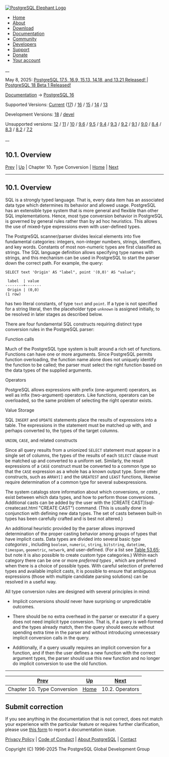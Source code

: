 [ ![PostgreSQL Elephant Logo](/media/img/about/press/elephant.png) ](/)

  * [Home](/ "Home")
  * [About](/about/ "About")
  * [Download](/download/ "Download")
  * [Documentation](/docs/ "Documentation")
  * [Community](/community/ "Community")
  * [Developers](/developer/ "Developers")
  * [Support](/support/ "Support")
  * [Donate](/about/donate/ "Donate")
  * [Your account](/account/ "Your account")

__

May 8, 2025: [ PostgreSQL 17.5, 16.9, 15.13, 14.18, and 13.21 Released! ](/about/news/postgresql-175-169-1513-1418-and-1321-released-3072/) | [ PostgreSQL 18 Beta 1 Released! ](/about/news/postgresql-18-beta-1-released-3070/)

[Documentation](/docs/ "Documentation") -> [PostgreSQL
16](/docs/16/index.html)

Supported Versions: [Current](/docs/current/typeconv-overview.html "PostgreSQL
17 - 10.1. Overview") ([17](/docs/17/typeconv-overview.html "PostgreSQL 17 -
10.1. Overview")) / [16](/docs/16/typeconv-overview.html "PostgreSQL 16 -
10.1. Overview") / [15](/docs/15/typeconv-overview.html "PostgreSQL 15 -
10.1. Overview") / [14](/docs/14/typeconv-overview.html "PostgreSQL 14 -
10.1. Overview") / [13](/docs/13/typeconv-overview.html "PostgreSQL 13 -
10.1. Overview")

Development Versions: [18](/docs/18/typeconv-overview.html "PostgreSQL 18 -
10.1. Overview") / [devel](/docs/devel/typeconv-overview.html "PostgreSQL
devel - 10.1. Overview")

Unsupported versions: [12](/docs/12/typeconv-overview.html "PostgreSQL 12 -
10.1. Overview") / [11](/docs/11/typeconv-overview.html "PostgreSQL 11 -
10.1. Overview") / [10](/docs/10/typeconv-overview.html "PostgreSQL 10 -
10.1. Overview") / [9.6](/docs/9.6/typeconv-overview.html "PostgreSQL 9.6 -
10.1. Overview") / [9.5](/docs/9.5/typeconv-overview.html "PostgreSQL 9.5 -
10.1. Overview") / [9.4](/docs/9.4/typeconv-overview.html "PostgreSQL 9.4 -
10.1. Overview") / [9.3](/docs/9.3/typeconv-overview.html "PostgreSQL 9.3 -
10.1. Overview") / [9.2](/docs/9.2/typeconv-overview.html "PostgreSQL 9.2 -
10.1. Overview") / [9.1](/docs/9.1/typeconv-overview.html "PostgreSQL 9.1 -
10.1. Overview") / [9.0](/docs/9.0/typeconv-overview.html "PostgreSQL 9.0 -
10.1. Overview") / [8.4](/docs/8.4/typeconv-overview.html "PostgreSQL 8.4 -
10.1. Overview") / [8.3](/docs/8.3/typeconv-overview.html "PostgreSQL 8.3 -
10.1. Overview") / [8.2](/docs/8.2/typeconv-overview.html "PostgreSQL 8.2 -
10.1. Overview") / [7.2](/docs/7.2/typeconv-overview.html "PostgreSQL 7.2 -
10.1. Overview")

__

10.1. Overview  
---  
[Prev](typeconv.html "Chapter 10. Type Conversion")  | [Up](typeconv.html "Chapter 10. Type Conversion") | Chapter 10. Type Conversion | [Home](index.html "PostgreSQL 16.9 Documentation") |  [Next](typeconv-oper.html "10.2. Operators")  
  
* * *

## 10.1. Overview #

SQL is a strongly typed language. That is, every data item has an associated
data type which determines its behavior and allowed usage. PostgreSQL has an
extensible type system that is more general and flexible than other SQL
implementations. Hence, most type conversion behavior in PostgreSQL is
governed by general rules rather than by ad hoc heuristics. This allows the
use of mixed-type expressions even with user-defined types.

The PostgreSQL scanner/parser divides lexical elements into five fundamental
categories: integers, non-integer numbers, strings, identifiers, and key
words. Constants of most non-numeric types are first classified as strings.
The SQL language definition allows specifying type names with strings, and
this mechanism can be used in PostgreSQL to start the parser down the correct
path. For example, the query:

    
    
    SELECT text 'Origin' AS "label", point '(0,0)' AS "value";
    
     label  | value
    --------+-------
     Origin | (0,0)
    (1 row)
    

has two literal constants, of type `text` and `point`. If a type is not
specified for a string literal, then the placeholder type `unknown` is
assigned initially, to be resolved in later stages as described below.

There are four fundamental SQL constructs requiring distinct type conversion
rules in the PostgreSQL parser:

Function calls

    

Much of the PostgreSQL type system is built around a rich set of functions.
Functions can have one or more arguments. Since PostgreSQL permits function
overloading, the function name alone does not uniquely identify the function
to be called; the parser must select the right function based on the data
types of the supplied arguments.

Operators

    

PostgreSQL allows expressions with prefix (one-argument) operators, as well as
infix (two-argument) operators. Like functions, operators can be overloaded,
so the same problem of selecting the right operator exists.

Value Storage

    

SQL `INSERT` and `UPDATE` statements place the results of expressions into a
table. The expressions in the statement must be matched up with, and perhaps
converted to, the types of the target columns.

`UNION`, `CASE`, and related constructs

    

Since all query results from a unionized `SELECT` statement must appear in a
single set of columns, the types of the results of each `SELECT` clause must
be matched up and converted to a uniform set. Similarly, the result
expressions of a `CASE` construct must be converted to a common type so that
the `CASE` expression as a whole has a known output type. Some other
constructs, such as `ARRAY[]` and the `GREATEST` and `LEAST` functions,
likewise require determination of a common type for several subexpressions.

The system catalogs store information about which conversions, or _casts_ ,
exist between which data types, and how to perform those conversions.
Additional casts can be added by the user with the [CREATE CAST](sql-
createcast.html "CREATE CAST") command. (This is usually done in conjunction
with defining new data types. The set of casts between built-in types has been
carefully crafted and is best not altered.)

An additional heuristic provided by the parser allows improved determination
of the proper casting behavior among groups of types that have implicit casts.
Data types are divided into several basic _type categories_ , including
`boolean`, `numeric`, `string`, `bitstring`, `datetime`, `timespan`,
`geometric`, `network`, and user-defined. (For a list see [Table
53.65](catalog-pg-type.html#CATALOG-TYPCATEGORY-TABLE
"Table 53.65. typcategory Codes"); but note it is also possible to create
custom type categories.) Within each category there can be one or more
_preferred types_ , which are preferred when there is a choice of possible
types. With careful selection of preferred types and available implicit casts,
it is possible to ensure that ambiguous expressions (those with multiple
candidate parsing solutions) can be resolved in a useful way.

All type conversion rules are designed with several principles in mind:

  * Implicit conversions should never have surprising or unpredictable outcomes.

  * There should be no extra overhead in the parser or executor if a query does not need implicit type conversion. That is, if a query is well-formed and the types already match, then the query should execute without spending extra time in the parser and without introducing unnecessary implicit conversion calls in the query.

  * Additionally, if a query usually requires an implicit conversion for a function, and if then the user defines a new function with the correct argument types, the parser should use this new function and no longer do implicit conversion to use the old function.

* * *

[Prev](typeconv.html "Chapter 10. Type Conversion")  | [Up](typeconv.html "Chapter 10. Type Conversion") |  [Next](typeconv-oper.html "10.2. Operators")  
---|---|---  
Chapter 10. Type Conversion  | [Home](index.html "PostgreSQL 16.9 Documentation") |  10.2. Operators  
  
## Submit correction

If you see anything in the documentation that is not correct, does not match
your experience with the particular feature or requires further clarification,
please use [this form](/account/comments/new/16/typeconv-overview.html/) to
report a documentation issue.

[Privacy Policy](/about/privacypolicy) | [Code of Conduct](/about/policies/coc/) | [About PostgreSQL](/about/) | [Contact](/about/contact/)  

Copyright (C) 1996-2025 The PostgreSQL Global Development Group

